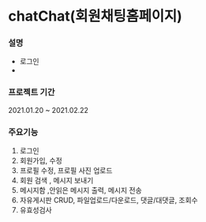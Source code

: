 # chatChat(회원채팅홈페이지)
### 설명  
- 로그인
 - 

### 프로젝트 기간  
  2021.01.20 ~ 2021.02.22
  

### 주요기능
1. 로그인  
2. 회원가입, 수정  
3. 프로필 수정, 프로필 사진 업로드
4. 회원 검색 , 메시지 보내기
5. 메시지함 ,안읽은 메시지 출력, 메시지 전송  
6. 자유게시판 CRUD, 파일업로드/다운로드, 댓글/대댓글, 조회수
7. 유효성검사

